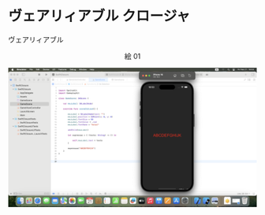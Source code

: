 # ヴェアリィアブル クロージャ

ヴェアリィアブル

<div align="center">
絵 01
</div>

![](Imagens/Swift-Closure-Variavel-Img01.png)


